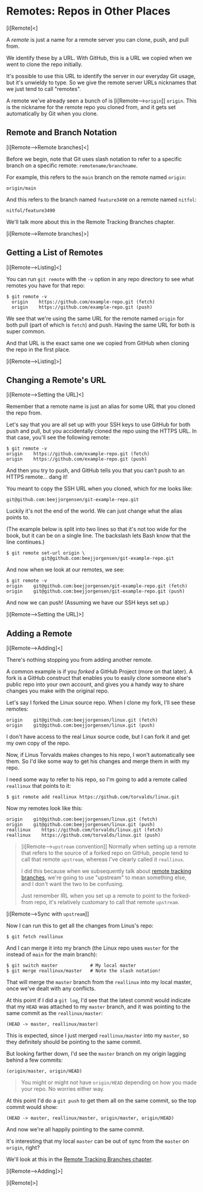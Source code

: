 # Remotes: Repos in Other Places

[i[Remote]<]

A _remote_ is just a name for a remote server you can clone, push, and
pull from.

We identify these by a URL. With GitHub, this is a URL we copied when we
went to clone the repo initially.

It's possible to use this URL to identify the server in our everyday Git
usage, but it's unwieldy to type. So we give the remote server URLs
nicknames that we just tend to call "remotes".

A remote we've already seen a bunch of is [i[Remote-->`origin`]]
`origin`. This is the nickname for the remote repo you cloned from, and
it gets set automatically by Git when you clone.

## Remote and Branch Notation

[i[Remote-->Remote branches]<]

Before we begin, note that Git uses slash notation to refer to a
specific branch on a specific remote: `remotename/branchname`.

For example, this refers to the `main` branch on the remote named
`origin`:

``` {.default}
origin/main
```

And this refers to the branch named `feature3490` on a remote named
`nitfol`:

``` {.default}
nitfol/feature3490
```

We'll talk more about this in the Remote Tracking Branches chapter.

[i[Remote-->Remote branches]>]

## Getting a List of Remotes

[i[Remote-->Listing]<]

You can run `git remote` with the `-v` option in any repo directory to
see what remotes you have for that repo:

``` {.default}
$ git remote -v
  origin    https://github.com/example-repo.git (fetch)
  origin    https://github.com/example-repo.git (push)
```

We see that we're using the same URL for the remote named `origin` for
both pull (part of which is `fetch`) and push. Having the same URL for
both is super common.

And that URL is the exact same one we copied from GitHub when cloning
the repo in the first place.

[i[Remote-->Listing]>]

## Changing a Remote's URL

[i[Remote-->Setting the URL]<]

Remember that a remote name is just an alias for some URL that you
cloned the repo from.

Let's say that you are all set up with your SSH keys to use GitHub for
both push and pull, but you accidentally cloned the repo using the HTTPS
URL. In that case, you'll see the following remote:

``` {.default}
$ git remote -v
origin    https://github.com/example-repo.git (fetch)
origin    https://github.com/example-repo.git (push)
```

And then you try to push, and GitHub tells you that you can't push to an
HTTPS remote... dang it!

You meant to copy the SSH URL when you cloned, which for me looks like:

``` {.default}
git@github.com:beejjorgensen/git-example-repo.git
```

Luckily it's not the end of the world. We can just change what the alias
points to.

(The example below is split into two lines so that it's not too wide for
the book, but it can be on a single line. The backslash lets Bash know
that the line continues.)

``` {.default}
$ git remote set-url origin \
             git@github.com:beejjorgensen/git-example-repo.git
```

And now when we look at our remotes, we see:

``` {.default}
$ git remote -v
origin    git@github.com:beejjorgensen/git-example-repo.git (fetch)
origin    git@github.com:beejjorgensen/git-example-repo.git (push)
```

And now we can push! (Assuming we have our SSH keys set up.)

[i[Remote-->Setting the URL]>]

## Adding a Remote

[i[Remote-->Adding]<]

There's nothing stopping you from adding another remote.

A common example is if you _forked_ a GitHub Project (more on that
later). A fork is a GitHub construct that enables you to easily clone
someone else's public repo into your own account, and gives you a handy
way to share changes you make with the original repo.

Let's say I forked the Linux source repo. When I clone my fork, I'll
see these remotes:

``` {.default}
origin    git@github.com:beejjorgensen/linux.git (fetch)
origin    git@github.com:beejjorgensen/linux.git (push)
```

I don't have access to the real Linux source code, but I can fork it and
get my own copy of the repo.

Now, if Linus Torvalds makes changes to his repo, I won't automatically
see them. So I'd like some way to get his changes and merge them in with
my repo.

I need some way to refer to his repo, so I'm going to add a remote
called `reallinux` that points to it:

``` {.default}
$ git remote add reallinux https://github.com/torvalds/linux.git
```

Now my remotes look like this:

``` {.default}
origin    git@github.com:beejjorgensen/linux.git (fetch)
origin    git@github.com:beejjorgensen/linux.git (push)
reallinux    https://github.com/torvalds/linux.git (fetch)
reallinux    https://github.com/torvalds/linux.git (push)
```

> [i[Remote-->`upstream` convention]]
> Normally when setting up a remote that refers to the source of a forked
> repo on GitHub, people tend to call that remote `upstream`, whereas
> I've clearly called it `reallinux`.
>
> I did this because when we subsequently talk about [remote tracking
> branches](#remote-tracking-branch), we're going to use "upstream" to
> mean something else, and I don't want the two to be confusing.
>
> Just remember IRL when you set up a remote to point to the forked-from
> repo, it's relatively customary to call that remote `upstream`.

[i[Remote-->Sync with `upstream`]]

Now I can run this to get all the changes from Linus's repo:

``` {.default}
$ git fetch reallinux
```

And I can merge it into my branch (the Linux repo uses `master` for the
instead of `main` for the main branch):

``` {.default}
$ git switch master            # My local master
$ git merge reallinux/master   # Note the slash notation!
```

That will merge the `master` branch from the `reallinux` into my local
master, once we've dealt with any conflicts.

At this point if I did a `git log`, I'd see that the latest commit would
indicate that my `HEAD` was attached to my `master` branch, and it was
pointing to the same commit as the `reallinux/master`:

``` {.default}
(HEAD -> master, reallinux/master)
```

This is expected, since I just merged `reallinux/master` into my
`master`, so they definitely should be pointing to the same commit.

But looking farther down, I'd see the `master` branch on my origin
lagging behind a few commits:

``` {.default}
(origin/master, origin/HEAD)
```

> You might or might not have `origin/HEAD` depending on how you made
> your repo. No worries either way.

At this point I'd do a `git push` to get them all on the same commit, so
the top commit would show:

``` {.default}
(HEAD -> master, reallinux/master, origin/master, origin/HEAD)
```

And now we're all happily pointing to the same commit.

It's interesting that my local `master` can be out of sync from the
`master` on `origin`, right?

We'll look at this in the [Remote Tracking Branches
chapter](#remote-tracking-branch).

[i[Remote-->Adding]>]

[i[Remote]>]
